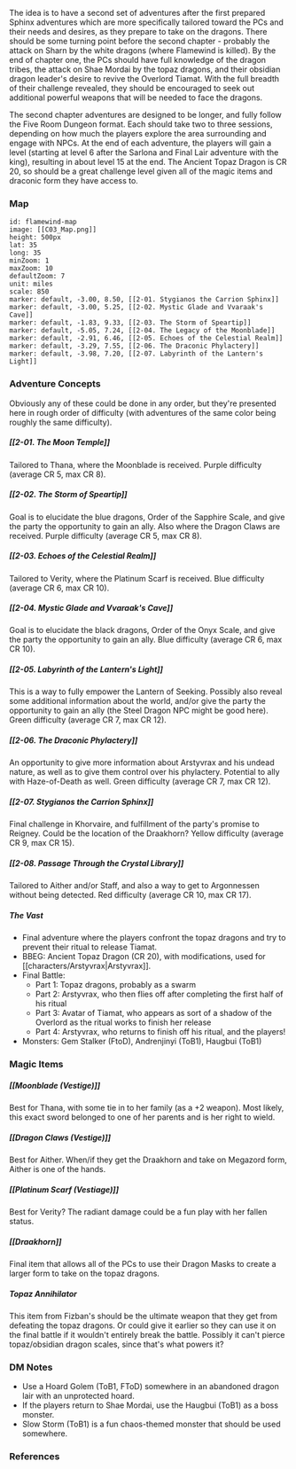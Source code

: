 
The idea is to have a second set of adventures after the first prepared Sphinx adventures which are more specifically tailored toward the PCs and their needs and desires, as they prepare to take on the dragons. There should be some turning point before the second chapter - probably the attack on Sharn by the white dragons (where Flamewind is killed). By the end of chapter one, the PCs should have full knowledge of the dragon tribes, the attack on Shae Mordai by the topaz dragons, and their obsidian dragon leader's desire to revive the Overlord Tiamat. With the full breadth of their challenge revealed, they should be encouraged to seek out additional powerful weapons that will be needed to face the dragons.

The second chapter adventures are designed to be longer, and fully follow the Five Room Dungeon format. Each should take two to three sessions, depending on how much the players explore the area surrounding and engage with NPCs. At the end of each adventure, the players will gain a level (starting at level 6 after the Sarlona and Final Lair adventure with the king), resulting in about level 15 at the end. The Ancient Topaz Dragon is CR 20, so should be a great challenge level given all of the magic items and draconic form they have access to.

### Map

```leaflet
id: flamewind-map
image: [[C03_Map.png]]
height: 500px
lat: 35
long: 35
minZoom: 1
maxZoom: 10
defaultZoom: 7
unit: miles
scale: 850
marker: default, -3.00, 8.50, [[2-01. Stygianos the Carrion Sphinx]]
marker: default, -3.00, 5.25, [[2-02. Mystic Glade and Vvaraak's Cave]]
marker: default, -1.83, 9.33, [[2-03. The Storm of Speartip]]
marker: default, -5.05, 7.24, [[2-04. The Legacy of the Moonblade]]
marker: default, -2.91, 6.46, [[2-05. Echoes of the Celestial Realm]]
marker: default, -3.29, 7.55, [[2-06. The Draconic Phylactery]]
marker: default, -3.98, 7.20, [[2-07. Labyrinth of the Lantern's Light]]
```

### Adventure Concepts
Obviously any of these could be done in any order, but they're presented here in rough order of difficulty (with adventures of the same color being roughly the same difficulty).

##### [[2-01. The Moon Temple]]
Tailored to Thana, where the Moonblade is received. Purple difficulty (average CR 5, max CR 8).

##### [[2-02. The Storm of Speartip]]
Goal is to elucidate the blue dragons, Order of the Sapphire Scale, and give the party the opportunity to gain an ally. Also where the Dragon Claws are received. Purple difficulty (average CR 5, max CR 8).

##### [[2-03. Echoes of the Celestial Realm]]
Tailored to Verity, where the Platinum Scarf is received. Blue difficulty (average CR 6, max CR 10).

##### [[2-04. Mystic Glade and Vvaraak's Cave]]
Goal is to elucidate the black dragons, Order of the Onyx Scale, and give the party the opportunity to gain an ally. Blue difficulty (average CR 6, max CR 10).

##### [[2-05. Labyrinth of the Lantern's Light]]
This is a way to fully empower the Lantern of Seeking. Possibly also reveal some additional information about the world, and/or give the party the opportunity to gain an ally (the Steel Dragon NPC might be good here). Green difficulty (average CR 7, max CR 12).

##### [[2-06. The Draconic Phylactery]]
An opportunity to give more information about Arstyvrax and his undead nature, as well as to give them control over his phylactery. Potential to ally with Haze-of-Death as well. Green difficulty (average CR 7, max CR 12).

##### [[2-07. Stygianos the Carrion Sphinx]]
Final challenge in Khorvaire, and fulfillment of the party's promise to Reigney. Could be the location of the Draakhorn? Yellow difficulty (average CR 9, max CR 15).

##### [[2-08. Passage Through the Crystal Library]]
Tailored to Aither and/or Staff, and also a way to get to Argonnessen without being detected. Red difficulty (average CR 10, max CR 17).

##### The Vast

* Final adventure where the players confront the topaz dragons and try to prevent their ritual to release Tiamat.
* BBEG: Ancient Topaz Dragon (CR 20), with modifications, used for [[characters/Arstyvrax|Arstyvrax]].
* Final Battle:
	* Part 1: Topaz dragons, probably as a swarm
	* Part 2: Arstyvrax, who then flies off after completing the first half of his ritual
	* Part 3: Avatar of Tiamat, who appears as sort of a shadow of the Overlord as the ritual works to finish her release
	* Part 4: Arstyvrax, who returns to finish off his ritual, and the players!
* Monsters: Gem Stalker (FtoD), Andrenjinyi (ToB1), Haugbui (ToB1)

### Magic Items

##### [[Moonblade (Vestige)]]

Best for Thana, with some tie in to her family (as a +2 weapon). Most likely, this exact sword belonged to one of her parents and is her right to wield.

##### [[Dragon Claws (Vestige)]]

Best for Aither. When/if they get the Draakhorn and take on Megazord form, Aither is one of the hands.

##### [[Platinum Scarf (Vestiage)]]

Best for Verity? The radiant damage could be a fun play with her fallen status.

##### [[Draakhorn]]

Final item that allows all of the PCs to use their Dragon Masks to create a larger form to take on the topaz dragons.

##### Topaz Annihilator

This item from Fizban's should be the ultimate weapon that they get from defeating the topaz dragons. Or could give it earlier so they can use it on the final battle if it wouldn't entirely break the battle. Possibly it can't pierce topaz/obsidian dragon scales, since that's what powers it?

### DM Notes

* Use a Hoard Golem (ToB1, FToD) somewhere in an abandoned dragon lair with an unprotected hoard.
* If the players return to Shae Mordai, use the Haugbui (ToB1) as a boss monster.
* Slow Storm (ToB1) is a fun chaos-themed monster that should be used somewhere.

### References

